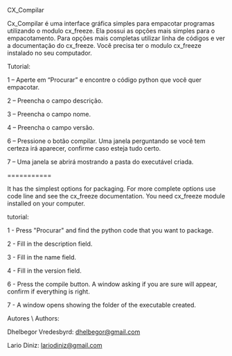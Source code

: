 CX_Compilar

 Cx_Compilar é uma interface gráfica simples para empacotar programas utilizando o modulo cx_freeze.
 Ela possui as opções mais simples para o empacotamento.
Para opções mais completas utilizar linha de códigos e ver a documentação do cx_freeze.
Você precisa ter o modulo cx_freeze instalado no seu computador.


Tutorial:

1 – Aperte em “Procurar” e encontre o código python que você quer empacotar.

2 – Preencha o campo descrição.

3 – Preencha o campo nome.

4 – Preencha o campo versão.

6 – Pressione o botão compilar. Uma janela perguntando se você tem certeza irá aparecer, confirme caso esteja tudo certo.

7 – Uma janela se abrirá mostrando a pasta do executável criada.

===========

It has the simplest options for packaging.
For more complete options use code line and see the cx_freeze documentation.
You need cx_freeze module installed on your computer.


tutorial:

1 - Press "Procurar" and find the python code that you want to package.

2 - Fill in the description field.

3 - Fill in the name field.

4 - Fill in the version field.

6 - Press the compile button. A window asking if you are sure will appear, confirm if everything is right.

7 - A window opens showing the folder of the executable created.



Autores \ Authors:

Dhelbegor Vredesbyrd: dhelbegor@gmail.com

Lario Diniz: lariodiniz@gmail.com

